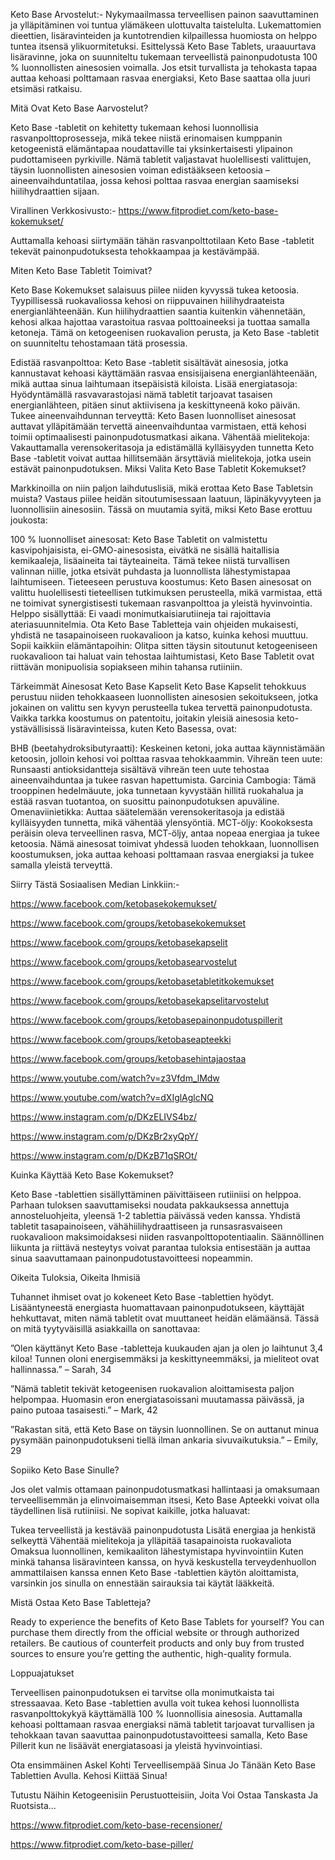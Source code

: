 Keto Base Arvostelut:- Nykymaailmassa terveellisen painon saavuttaminen ja ylläpitäminen voi tuntua ylämäkeen ulottuvalta taistelulta. Lukemattomien dieettien, lisäravinteiden ja kuntotrendien kilpaillessa huomiosta on helppo tuntea itsensä ylikuormitetuksi. Esittelyssä Keto Base Tablets, uraauurtava lisäravinne, joka on suunniteltu tukemaan terveellistä painonpudotusta 100 % luonnollisten ainesosien voimalla. Jos etsit turvallista ja tehokasta tapaa auttaa kehoasi polttamaan rasvaa energiaksi, Keto Base saattaa olla juuri etsimäsi ratkaisu.


Mitä Ovat Keto Base Aarvostelut?

Keto Base -tabletit on kehitetty tukemaan kehosi luonnollisia rasvanpolttoprosesseja, mikä tekee niistä erinomaisen kumppanin ketogeenistä elämäntapaa noudattaville tai yksinkertaisesti ylipainon pudottamiseen pyrkiville. Nämä tabletit valjastavat huolellisesti valittujen, täysin luonnollisten ainesosien voiman edistääkseen ketoosia – aineenvaihduntatilaa, jossa kehosi polttaa rasvaa energian saamiseksi hiilihydraattien sijaan. 

Virallinen Verkkosivusto:- https://www.fitprodiet.com/keto-base-kokemukset/

Auttamalla kehoasi siirtymään tähän rasvanpolttotilaan Keto Base -tabletit tekevät painonpudotuksesta tehokkaampaa ja kestävämpää.

Miten Keto Base Tabletit Toimivat?

Keto Base Kokemukset salaisuus piilee niiden kyvyssä tukea ketoosia. Tyypillisessä ruokavaliossa kehosi on riippuvainen hiilihydraateista energianlähteenään. Kun hiilihydraattien saantia kuitenkin vähennetään, kehosi alkaa hajottaa varastoitua rasvaa polttoaineeksi ja tuottaa samalla ketoneja. Tämä on ketogeenisen ruokavalion perusta, ja Keto Base -tabletit on suunniteltu tehostamaan tätä prosessia.

Edistää rasvanpolttoa: Keto Base -tabletit sisältävät ainesosia, jotka kannustavat kehoasi käyttämään rasvaa ensisijaisena energianlähteenään, mikä auttaa sinua laihtumaan itsepäisistä kiloista.
Lisää energiatasoja: Hyödyntämällä rasvavarastojasi nämä tabletit tarjoavat tasaisen energianlähteen, pitäen sinut aktiivisena ja keskittyneenä koko päivän.
Tukee aineenvaihdunnan terveyttä: Keto Basen luonnolliset ainesosat auttavat ylläpitämään tervettä aineenvaihduntaa varmistaen, että kehosi toimii optimaalisesti painonpudotusmatkasi aikana.
Vähentää mielitekoja: Vakauttamalla verensokeritasoja ja edistämällä kylläisyyden tunnetta Keto Base -tabletit voivat auttaa hillitsemään ärsyttäviä mielitekoja, jotka usein estävät painonpudotuksen.
Miksi Valita Keto Base Tabletit Kokemukset?

Markkinoilla on niin paljon laihdutuslisiä, mikä erottaa Keto Base Tabletsin muista? Vastaus piilee heidän sitoutumisessaan laatuun, läpinäkyvyyteen ja luonnollisiin ainesosiin. Tässä on muutamia syitä, miksi Keto Base erottuu joukosta:

100 % luonnolliset ainesosat: Keto Base Tabletit on valmistettu kasvipohjaisista, ei-GMO-ainesosista, eivätkä ne sisällä haitallisia kemikaaleja, lisäaineita tai täyteaineita. Tämä tekee niistä turvallisen valinnan niille, jotka etsivät puhdasta ja luonnollista lähestymistapaa laihtumiseen.
Tieteeseen perustuva koostumus: Keto Basen ainesosat on valittu huolellisesti tieteellisen tutkimuksen perusteella, mikä varmistaa, että ne toimivat synergistisesti tukemaan rasvanpolttoa ja yleistä hyvinvointia.
Helppo sisällyttää: Ei vaadi monimutkaisia ​​​​rutiineja tai rajoittavia ateriasuunnitelmia. Ota Keto Base Tabletteja vain ohjeiden mukaisesti, yhdistä ne tasapainoiseen ruokavalioon ja katso, kuinka kehosi muuttuu.
Sopii kaikkiin elämäntapoihin: Olitpa sitten täysin sitoutunut ketogeeniseen ruokavalioon tai haluat vain tehostaa laihtumistasi, Keto Base Tabletit ovat riittävän monipuolisia sopiakseen mihin tahansa rutiiniin.


Tärkeimmät Ainesosat Keto Base Kapselit
Keto Base Kapselit tehokkuus perustuu niiden tehokkaaseen luonnollisten ainesosien sekoitukseen, jotka jokainen on valittu sen kyvyn perusteella tukea tervettä painonpudotusta. Vaikka tarkka koostumus on patentoitu, joitakin yleisiä ainesosia keto-ystävällisissä lisäravinteissa, kuten Keto Basessa, ovat:

BHB (beetahydroksibutyraatti): Keskeinen ketoni, joka auttaa käynnistämään ketoosin, jolloin kehosi voi polttaa rasvaa tehokkaammin.
Vihreän teen uute: Runsaasti antioksidantteja sisältävä vihreän teen uute tehostaa aineenvaihduntaa ja tukee rasvan hapettumista.
Garcinia Cambogia: Tämä trooppinen hedelmäuute, joka tunnetaan kyvystään hillitä ruokahalua ja estää rasvan tuotantoa, on suosittu painonpudotuksen apuväline.
Omenaviinietikka: Auttaa säätelemään verensokeritasoja ja edistää kylläisyyden tunnetta, mikä vähentää ylensyöntiä.
MCT-öljy: Kookoksesta peräisin oleva terveellinen rasva, MCT-öljy, antaa nopeaa energiaa ja tukee ketoosia.
Nämä ainesosat toimivat yhdessä luoden tehokkaan, luonnollisen koostumuksen, joka auttaa kehoasi polttamaan rasvaa energiaksi ja tukee samalla yleistä terveyttä.

Siirry Tästä Sosiaalisen Median Linkkiin:-

https://www.facebook.com/ketobasekokemukset/

https://www.facebook.com/groups/ketobasekokemukset

https://www.facebook.com/groups/ketobasekapselit

https://www.facebook.com/groups/ketobasearvostelut

https://www.facebook.com/groups/ketobasetabletitkokemukset

https://www.facebook.com/groups/ketobasekapselitarvostelut

https://www.facebook.com/groups/ketobasepainonpudotuspillerit

https://www.facebook.com/groups/ketobaseapteekki

https://www.facebook.com/groups/ketobasehintajaostaa

https://www.youtube.com/watch?v=z3Vfdm_lMdw

https://www.youtube.com/watch?v=dXIglAglcNQ

https://www.instagram.com/p/DKzELIVS4bz/

https://www.instagram.com/p/DKzBr2xyQpY/

https://www.instagram.com/p/DKzB71qSROt/

Kuinka Käyttää Keto Base Kokemukset?

Keto Base -tablettien sisällyttäminen päivittäiseen rutiiniisi on helppoa. Parhaan tuloksen saavuttamiseksi noudata pakkauksessa annettuja annosteluohjeita, yleensä 1-2 tablettia päivässä veden kanssa. Yhdistä tabletit tasapainoiseen, vähähiilihydraattiseen ja runsasrasvaiseen ruokavalioon maksimoidaksesi niiden rasvanpolttopotentiaalin. Säännöllinen liikunta ja riittävä nesteytys voivat parantaa tuloksia entisestään ja auttaa sinua saavuttamaan painonpudotustavoitteesi nopeammin.

Oikeita Tuloksia, Oikeita Ihmisiä

Tuhannet ihmiset ovat jo kokeneet Keto Base -tablettien hyödyt. Lisääntyneestä energiasta huomattavaan painonpudotukseen, käyttäjät hehkuttavat, miten nämä tabletit ovat muuttaneet heidän elämäänsä. Tässä on mitä tyytyväisillä asiakkailla on sanottavaa:

”Olen käyttänyt Keto Base -tabletteja kuukauden ajan ja olen jo laihtunut 3,4 kiloa! Tunnen oloni energisemmäksi ja keskittyneemmäksi, ja mieliteot ovat hallinnassa.” – Sarah, 34

”Nämä tabletit tekivät ketogeenisen ruokavalion aloittamisesta paljon helpompaa. Huomasin eron energiatasoissani muutamassa päivässä, ja paino putoaa tasaisesti.” – Mark, 42

”Rakastan sitä, että Keto Base on täysin luonnollinen. Se on auttanut minua pysymään painonpudotukseni tiellä ilman ankaria sivuvaikutuksia.” – Emily, 29

Sopiiko Keto Base Sinulle?

Jos olet valmis ottamaan painonpudotusmatkasi hallintaasi ja omaksumaan terveellisemmän ja elinvoimaisemman itsesi, Keto Base Apteekki voivat olla täydellinen lisä rutiiniisi. Ne sopivat kaikille, jotka haluavat:

Tukea terveellistä ja kestävää painonpudotusta
Lisätä energiaa ja henkistä selkeyttä
Vähentää mielitekoja ja ylläpitää tasapainoista ruokavaliota
Omaksua luonnollinen, kemikaaliton lähestymistapa hyvinvointiin
Kuten minkä tahansa lisäravinteen kanssa, on hyvä keskustella terveydenhuollon ammattilaisen kanssa ennen Keto Base -tablettien käytön aloittamista, varsinkin jos sinulla on ennestään sairauksia tai käytät lääkkeitä.

Mistä Ostaa Keto Base Tabletteja?

Ready to experience the benefits of Keto Base Tablets for yourself? You can purchase them directly from the official website or through authorized retailers. Be cautious of counterfeit products and only buy from trusted sources to ensure you’re getting the authentic, high-quality formula.


Loppuajatukset

Terveellisen painonpudotuksen ei tarvitse olla monimutkaista tai stressaavaa. Keto Base -tablettien avulla voit tukea kehosi luonnollista rasvanpolttokykyä käyttämällä 100 % luonnollisia ainesosia. Auttamalla kehoasi polttamaan rasvaa energiaksi nämä tabletit tarjoavat turvallisen ja tehokkaan tavan saavuttaa painonpudotustavoitteesi samalla, Keto Base Pillerit kun ne lisäävät energiatasoasi ja yleistä hyvinvointiasi.

Ota ensimmäinen Askel Kohti Terveellisempää Sinua Jo Tänään Keto Base Tablettien Avulla. Kehosi Kiittää Sinua!


Tutustu Näihin Ketogeenisiin Perustuotteisiin, Joita Voi Ostaa Tanskasta Ja Ruotsista...

https://www.fitprodiet.com/keto-base-recensioner/

https://www.fitprodiet.com/keto-base-piller/
